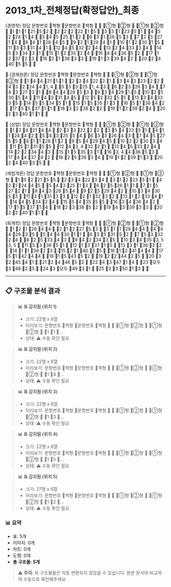 # 2013_1차_전체정답(확정답안)_최종

(경영학) 정답
문항번호
책형
문항번호
책형


①형
②형

①형
②형

1
1
1
21
5
2

2
2
2
22
1
5

3
3
1
23
5
1

4
5
2
24
1
4

5
4
5
25
1
2

6
3
1
26
5
3

7
2
5
27
1
4

8
4
1
28
4
5

9
2
1
29
4
1

10
1
2
30
1
5

11
3
3
31
4
1

12
4
5
32
2
4

13
2
4
33
3
4

14
5
3
34
3
1

15
1
2
35
2
4

16
4
4
36
5
2

17
1
2
37
2
3

18
2
1
38
3
3

19
1
3
39
4
2

20
2
4
40
5
5







(경제원론) 정답
문항번호
책형
문항번호
책형


①형
②형

①형
②형

1
4
4
21
1
1

2
3
4
22
2
1

3
4
3
23
2
2

4
3
2
24
4
1, 4

5
3
3
25
1, 4
3

6
2
3
26
3
4

7
4
3
27
3
1

8
4
4
28
5
3

9
3
4
29
1
5

10
2
5
30
5
4

11
4
3
31
4
5

12
5
2
32
5
5

13
3
4
33
3
5

14
5
5
34
5
1

15
1
5
35
1
3

16
5
1
36
4
2

17
5
5
37
1
1

18
3
2
38
2
2

19
1
2
39
2
4

20
2
3
40
1
1







(상법) 정답
문항번호
책형
문항번호
책형


①형
②형

①형
②형

1
3
4
21
4
4

2
3
3
22
2
2

3
5
4
23
5
1

4
1
1
24
4
2

5
4
3
25
5
4

6
3
3
26
4
3

7
4
5
27
5
5

8
1
1
28
1
2

9
5
4
29
4
5

10
2
2
30
3
4

11
5
1
31
5
5

12
4
3, 4
32
2
1

13
4
5
33
2
4

14
2
2
34
4
3

15
1
5
35
3
1

16
3, 4
4
36
5
3

17
4
4
37
4
2

18
2
5
38
3
4

19
1
2
39
1
3

20
2
4
40
3
5






(세법개론) 정답
문항번호
책형
문항번호
책형


①형
②형

①형
②형

1
5
2
21
5
5

2
3
4
22
3
4

3
1
2
23
5
1

4
2
1
24
4
5

5
4
3
25
1
3

6
2
5
26
1
1

7
1
5
27
2
1

8
4
3
28
5
4

9
2
5
29
4
2

10
3
4
30
5
3

11
3
1
31
3
3

12
2
1
32
3
2

13
1
2
33
4
1

14
4
5
34
2
4

15
5
4
35
5
5

16
3
4
36
4
2

17
1
5
37
1
4

18
2
3
38
5
2

19
4
3
39
3
3

20
2
2
40
1
1



 



(회계학) 정답
문항번호
책형
문항번호
책형


①형
②형

①형
②형

1
2
1
26
4
4

2
1
2
27
5
3

3
1
1
28
4
4

4
4
4
29
3
5

5
4
4
30
1
1

6
3
5
31
5
2

7
5
3
32
2
4

8
2
5
33
4
3

9
4
2
34
3
5

10
3
4
35
3, 5
3, 5

11
5
3
36
5
1

12
1
3
37
1
5

13
3
1
38
3
2

14
1
1
39
2
3

15
2
1
40
5
5

16
1
2
41
4
4

17
5
1
42
4
4

18
1
5
43
5
2

19
2
2
44
2
5

20
3
2
45
4
1

21
2
4
46
5
2

22
4
3
47
1
4

23
모두
3
48
2
5

24
3
모두
49
3
1

25
3
3
50
1
3



---

## 📋 구조물 분석 결과



> **📊 표 감지됨 (위치 1)**
> - 크기: 22행 x 6열
> - 미리보기: 문항번호 책형 문항번호 책형   ①형 ②형  ①형 ②형  1 1 ...
> - 상태: ⚠️ 수동 확인 필요

<!-- [TABLE_1_22x6] -->



> **📊 표 감지됨 (위치 2)**
> - 크기: 22행 x 6열
> - 미리보기: 문항번호 책형 문항번호 책형   ①형 ②형  ①형 ②형  1 4 ...
> - 상태: ⚠️ 수동 확인 필요

<!-- [TABLE_2_22x6] -->



> **📊 표 감지됨 (위치 3)**
> - 크기: 22행 x 6열
> - 미리보기: 문항번호 책형 문항번호 책형   ①형 ②형  ①형 ②형  1 3 ...
> - 상태: ⚠️ 수동 확인 필요

<!-- [TABLE_3_22x6] -->



> **📊 표 감지됨 (위치 4)**
> - 크기: 22행 x 6열
> - 미리보기: 문항번호 책형 문항번호 책형   ①형 ②형  ①형 ②형  1 5 ...
> - 상태: ⚠️ 수동 확인 필요

<!-- [TABLE_4_22x6] -->



> **📊 표 감지됨 (위치 5)**
> - 크기: 27행 x 6열
> - 미리보기: 문항번호 책형 문항번호 책형   ①형 ②형  ①형 ②형  1 2 ...
> - 상태: ⚠️ 수동 확인 필요

<!-- [TABLE_5_27x6] -->



### 📊 요약

- 표: 5개
- 이미지: 0개
- 차트: 0개
- 도형: 0개
- **총 구조물: 5개**

> ⚠️ **주의**: 위 구조물들은 자동 변환되지 않았을 수 있습니다. 원본 문서와 비교하여 수동으로 확인해주세요.
